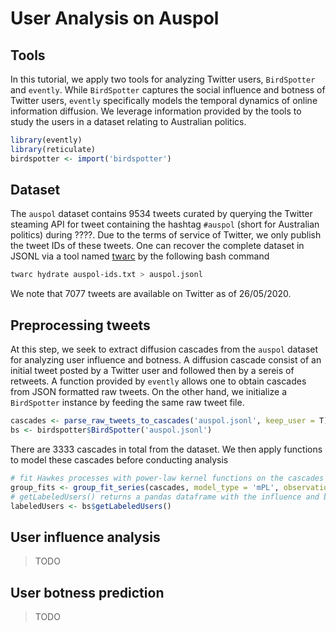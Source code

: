User Analysis on Auspol
================

## Tools

In this tutorial, we apply two tools for analyzing Twitter users,
`BirdSpotter` and `evently`. While `BirdSpotter` captures the social
influence and botness of Twitter users, `evently` specifically models
the temporal dynamics of online information diffusion. We leverage
information provided by the tools to study the users in a dataset
relating to Australian politics.

``` r
library(evently)
library(reticulate)
birdspotter <- import('birdspotter')
```

## Dataset

The `auspol` dataset contains 9534 tweets curated by querying the
Twitter steaming API for tweet containing the hashtag `#auspol` (short
for Australian politics) during ????. Due to the terms of service of
Twitter, we only publish the tweet IDs of these tweets. One can recover
the complete dataset in JSONL via a tool named
[twarc](https://github.com/DocNow/twarc) by the following bash command

``` bash
twarc hydrate auspol-ids.txt > auspol.jsonl
```

We note that 7077 tweets are available on Twitter as of 26/05/2020.

## Preprocessing tweets

At this step, we seek to extract diffusion cascades from the `auspol`
dataset for analyzing user influence and botness. A diffusion cascade
consist of an initial tweet posted by a Twitter user and followed then
by a sereis of retweets. A function provided by `evently` allows one to
obtain cascades from JSON formatted raw tweets. On the other hand, we
initialize a `BirdSpotter` instance by feeding the same raw tweet file.

``` r
cascades <- parse_raw_tweets_to_cascades('auspol.jsonl', keep_user = T)
bs <- birdspotter$BirdSpotter('auspol.jsonl')
```

There are 3333 cascades in total from the dataset. We then apply
functions to model these cascades before conducting analysis

``` r
# fit Hawkes processes with power-law kernel functions on the cascades
group_fits <- group_fit_series(cascades, model_type = 'mPL', observation_times = Inf, cores = 15)
# getLabeledUsers() returns a pandas dataframe with the influence and botness labels of users 
labeledUsers <- bs$getLabeledUsers()
```

## User influence analysis

> TODO

## User botness prediction

> TODO
